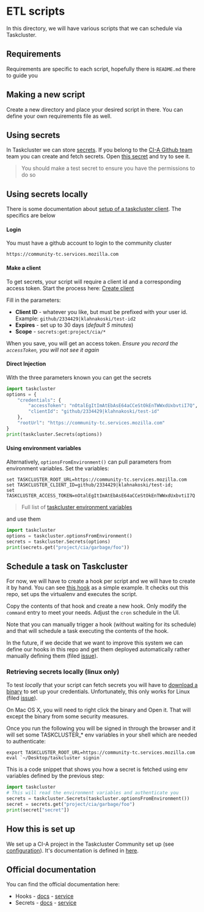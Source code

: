 # ETL scripts

In this directory, we will have various scripts that we can schedule via Taskcluster.

## Requirements

Requirements are specific to each script, hopefully there is `README.md` there to guide you

## Making a new script

Create a new directory and place your desired script in there.
You can define your own requirements file as well.

## Using secrets

In Taskcluster we can store [secrets](https://community-tc.services.mozilla.com/secrets).
If you belong to the [CI-A Github team](https://github.com/orgs/mozilla/teams/cia/members) team you can create and fetch secrets.
Open [this secret](https://community-tc.services.mozilla.com/secrets/project%2Fcia%2Fgarbage%2Ffoo) and try to see it. 

> You should make a test secret to ensure you have the permissions to do so

## Using secrets locally 

There is some documentation about [setup of a taskcluster client](https://github.com/taskcluster/taskcluster/tree/master/clients/client-py#setup).  The specifics are below

#### Login

You must have a github account to login to the community cluster

    https://community-tc.services.mozilla.com

#### Make a client

To get secrets, your script will require a client id and a corresponding access token. Start the process here: [Create client](https://community-tc.services.mozilla.com/auth/clients/create?scope=)

Fill in the parameters:

* **Client ID** - whatever you like, but must be prefixed with your user id. Example: `github/2334429|klahnakoski/test-id2`
* **Expires** - set up to 30 days (*default 5 minutes*)
* **Scope** - `secrets:get:project/cia/*`
   
When you save, you will get an access token. *Ensure you record the `accessToken`, you will not see it again*

#### Direct Injection

With the three parameters known you can get the secrets

```python
import taskcluster
options = {
    "credentials": {
        "accessToken": "nOtalEgItImAtEbAsE64aCCeStOkEnTWWxdUxbvtiI7Q",
        "clientId": "github/2334429|klahnakoski/test-id"
    },
    "rootUrl": "https://community-tc.services.mozilla.com"
}
print(taskcluster.Secrets(options))
```

#### Using environment variables

Alternatively, `optionsFromEnvironment()` can pull parameters from environment variables. Set the variables:

    set TASKCLUSTER_ROOT_URL=https://community-tc.services.mozilla.com
    set TASKCLUSTER_CLIENT_ID=github/2334429|klahnakoski/test-id;
    set TASKCLUSTER_ACCESS_TOKEN=nOtalEgItImAtEbAsE64aCCeStOkEnTWWxdUxbvtiI7Q

> Full list of [taskcluster environment variables](https://docs.taskcluster.net/docs/manual/design/env-vars) 

and use them 

```python
import taskcluster
options = taskcluster.optionsFromEnvironment()
secrets = taskcluster.Secrets(options)
print(secrets.get("project/cia/garbage/foo"))
```

## Schedule a task on Taskcluster

For now, we will have to create a hook per script and we will have to create it by hand.
You can see [this hook](https://community-tc.services.mozilla.com/hooks/project-cia/hello-world) as
a simple example. It checks out this repo, set ups the virtualenv and executes the script.

Copy the contents of that hook and create a new hook. Only modify the `command` entry to meet your needs.
Adjust the `cron` schedule in the UI.

Note that you can manually trigger a hook (without waiting for its schedule) and that will schedule a task
executing the contents of the hook.

In the future, if we decide that we want to improve this system we can define our hooks in this repo and
get them deployed automatically rather manually defining them (filed [issue](https://github.com/armenzg/smart-scheduling/issues/2)).











### Retrieving secrets locally (linux only)

To test *locally* that your script can fetch secrets you will have to [download a binary](https://github.com/taskcluster/taskcluster/tree/master/clients/client-shell#readme)
to set up your credentials. Unfortunately, this only works for Linux (filed [issue](https://github.com/armenzg/smart-scheduling/issues/1)).

On Mac OS X, you will need to right click the binary and Open it. That will except the binary from some security measures.

Once you run the following you will be signed in through the browser and it will set some TASKCLUSTER_* env variables
in your shell which are needed to authenticate:

```shell
export TASKCLUSTER_ROOT_URL=https://community-tc.services.mozilla.com
eval `~/Desktop/taskcluster signin`
```

This is a code snippet that shows you how a secret is fetched using env variables defined by the previous step:

```python
import taskcluster
# This will read the environment variables and authenticate you
secrets = taskcluster.Secrets(taskcluster.optionsFromEnvironment())
secret = secrets.get("project/cia/garbage/foo")
print(secret["secret"])
```

## How this is set up

We set up a CI-A project in the Taskcluster Community set up (see [configuration](https://github.com/mozilla/community-tc-config/blob/master/config/projects/cia.yml)).
It's documentation is defined in [here](https://github.com/mozilla/community-tc-config/blob/master/config/projects/README.md).

## Official documentation

You can find the official documentation here:

* Hooks - [docs](https://community-tc.services.mozilla.com/docs/reference/core/hooks) - [service](https://community-tc.services.mozilla.com/hooks)
* Secrets - [docs](https://community-tc.services.mozilla.com/docs/reference/core/secrets) - [service](https://community-tc.services.mozilla.com/secrets)